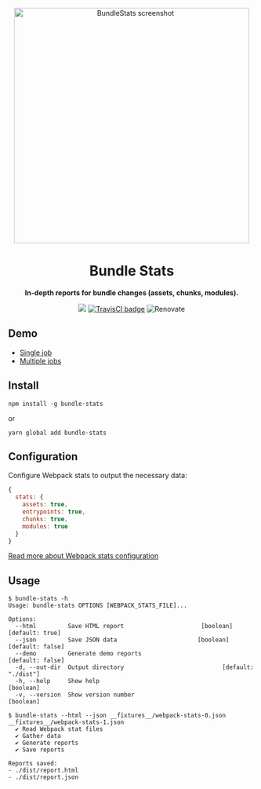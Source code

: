 <p align="center">
  <a href="https://relative-ci.com/tools/webpack-bundle-stats/demo-multiple-jobs.html"><img alt="BundleStats screenshot" width="480" src="https://www.dropbox.com/s/8t6m6rruaauwlxq/bundle-stats-screenshot-4.jpg?raw=1"/></a>
</p>
<h1 align="center">Bundle Stats</h1>
<p align="center">
<strong>
  In-depth reports for bundle changes (assets, chunks, modules).
</strong>
</p>
<p align="center">
  <a href="https://www.npmjs.com/package/bundle-stats"><img src="https://img.shields.io/npm/v/bundle-stats.svg" /></a>
  <a href="https://travis-ci.org/bundle-stats/bundle-stats"><img alt="TravisCI badge" src="https://api.travis-ci.org/bundle-stats/bundle-stats.svg?branch=master"/></a>
  <img alt="Renovate" src="https://badges.renovateapi.com/github/bundle-stats/bundle-stats?v=1" />
</p>

## Demo

- [Single job](https://relative-ci.com/tools/webpack-bundle-stats/demo-single-job.html)
- [Multiple jobs](https://relative-ci.com/tools/webpack-bundle-stats/demo-multiple-jobs.html)

## Install

```shell
npm install -g bundle-stats
```

or

```shell
yarn global add bundle-stats
```

## Configuration

Configure Webpack stats to output the necessary data:

```js
{
  stats: {
    assets: true,
    entrypoints: true,
    chunks: true,
    modules: true
  }
}
```

[Read more about Webpack stats configuration](https://relative-ci.com/documentation/setup#1-configure-webpack)

## Usage

```shell
$ bundle-stats -h
Usage: bundle-stats OPTIONS [WEBPACK_STATS_FILE]...

Options:
  --html         Save HTML report                      [boolean] [default: true]
  --json         Save JSON data                       [boolean] [default: false]
  --demo         Generate demo reports                          [default: false]
  -d, --out-dir  Output directory                            [default: "./dist"]
  -h, --help     Show help                                             [boolean]
  -v, --version  Show version number                                   [boolean]
```

```shell
$ bundle-stats --html --json __fixtures__/webpack-stats-0.json __fixtures__/webpack-stats-1.json
  ✔ Read Webpack stat files
  ✔ Gather data
  ✔ Generate reports
  ✔ Save reports

Reports saved:
- ./dist/report.html
- ./dist/report.json
```

